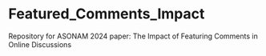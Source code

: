 # Featured_Comments_Impact
Repository for ASONAM 2024 paper: The Impact of Featuring Comments in Online Discussions

